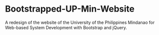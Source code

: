 # Bootstrapped-UP-Min-Website
A redesign of the website of the University of the Philippines Mindanao for Web-based System Development with Bootstrap and jQuery.
